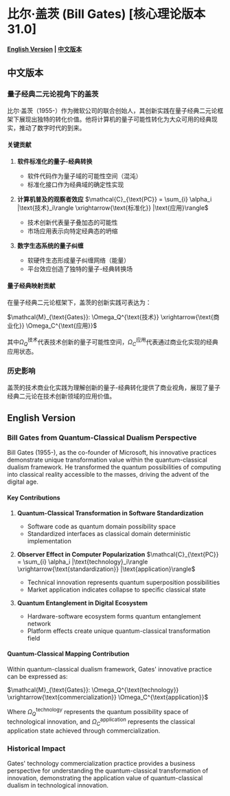 # 比尔·盖茨 (Bill Gates) [核心理论版本31.0]

**[English Version](#english) | [中文版本](#chinese)**

## <a name="chinese"></a> 中文版本

### 量子经典二元论视角下的盖茨

比尔·盖茨（1955-）作为微软公司的联合创始人，其创新实践在量子经典二元论框架下展现出独特的转化价值。他将计算机的量子可能性转化为大众可用的经典现实，推动了数字时代的到来。

#### 关键贡献

1. **软件标准化的量子-经典转换**
   - 软件代码作为量子域的可能性空间（混沌）
   - 标准化接口作为经典域的确定性实现
   
2. **计算机普及的观察者效应**
   $`\mathcal{C}_{\text{PC}} = \sum_{i} \alpha_i |\text{技术}_i\rangle \xrightarrow{\text{标准化}} |\text{应用}\rangle`$
   - 技术创新代表量子叠加态的可能性
   - 市场应用表示向特定经典态的坍缩

3. **数字生态系统的量子纠缠**
   - 软硬件生态形成量子纠缠网络（能量）
   - 平台效应创造了独特的量子-经典转换场

#### 量子经典映射贡献

在量子经典二元论框架下，盖茨的创新实践可表达为：

$`\mathcal{M}_{\text{Gates}}: \Omega_Q^{\text{技术}} \xrightarrow{\text{商业化}} \Omega_C^{\text{应用}}`$

其中$`\Omega_Q^{\text{技术}}`$代表技术创新的量子可能性空间，$`\Omega_C^{\text{应用}}`$代表通过商业化实现的经典应用状态。

### 历史影响

盖茨的技术商业化实践为理解创新的量子-经典转化提供了商业视角，展现了量子经典二元论在技术创新领域的应用价值。

## <a name="english"></a> English Version

### Bill Gates from Quantum-Classical Dualism Perspective

Bill Gates (1955-), as the co-founder of Microsoft, his innovative practices demonstrate unique transformation value within the quantum-classical dualism framework. He transformed the quantum possibilities of computing into classical reality accessible to the masses, driving the advent of the digital age.

#### Key Contributions

1. **Quantum-Classical Transformation in Software Standardization**
   - Software code as quantum domain possibility space
   - Standardized interfaces as classical domain deterministic implementation

2. **Observer Effect in Computer Popularization**
   $`\mathcal{C}_{\text{PC}} = \sum_{i} \alpha_i |\text{technology}_i\rangle \xrightarrow{\text{standardization}} |\text{application}\rangle`$
   - Technical innovation represents quantum superposition possibilities
   - Market application indicates collapse to specific classical state

3. **Quantum Entanglement in Digital Ecosystem**
   - Hardware-software ecosystem forms quantum entanglement network
   - Platform effects create unique quantum-classical transformation field

#### Quantum-Classical Mapping Contribution

Within quantum-classical dualism framework, Gates' innovative practice can be expressed as:

$`\mathcal{M}_{\text{Gates}}: \Omega_Q^{\text{technology}} \xrightarrow{\text{commercialization}} \Omega_C^{\text{application}}`$

Where $`\Omega_Q^{\text{technology}}`$ represents the quantum possibility space of technological innovation, and $`\Omega_C^{\text{application}}`$ represents the classical application state achieved through commercialization.

### Historical Impact

Gates' technology commercialization practice provides a business perspective for understanding the quantum-classical transformation of innovation, demonstrating the application value of quantum-classical dualism in technological innovation.
